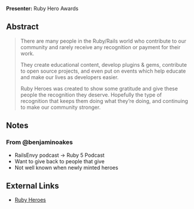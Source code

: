 **Presenter:** Ruby Hero Awards

## Abstract

> There are many people in the Ruby/Rails world who contribute to our community and rarely receive any recognition or payment for their work.
>
> They create educational content, develop plugins & gems, contribute to open source projects, and even put on events which help educate and make our lives as developers easier.
>
> Ruby Heroes was created to show some gratitude and give these people the recognition they deserve. Hopefully the type of recognition that keeps them doing what they’re doing, and continuing to make our community stronger.

## Notes

### From @benjaminoakes

* RailsEnvy podcast -> Ruby 5 Podcast
* Want to give back to people that give
* Not well known when newly minted heroes

## External Links

* [Ruby Heroes](http://rubyheroes.com/)
